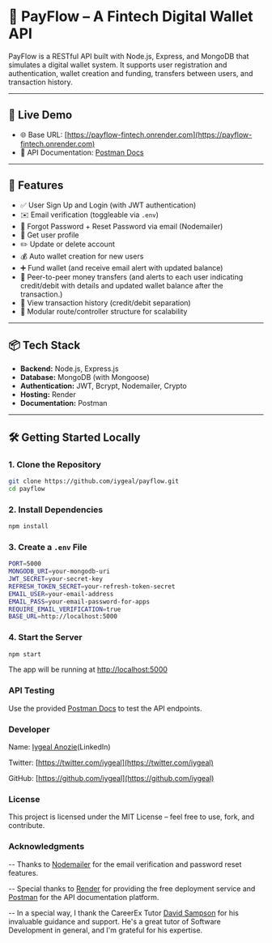 # 💸 PayFlow – A Fintech Digital Wallet API

PayFlow is a RESTful API built with Node.js, Express, and MongoDB that simulates a digital wallet system. It supports user registration and authentication, wallet creation and funding, transfers between users, and transaction history.

---

## 🚀 Live Demo

- 🌐 Base URL: [https://payflow-fintech.onrender.com](https://payflow-fintech.onrender.com)
- 📄 API Documentation: [Postman Docs](https://documenter.getpostman.com/view/36820009/2sB2qgeJiF)

---

## 🧰 Features

- ✅ User Sign Up and Login (with JWT authentication)
- ✉️ Email verification (toggleable via `.env`)
- 🔐 Forgot Password + Reset Password via email (Nodemailer)
- 👤 Get user profile
- ✏️ Update or delete account
- 💰 Auto wallet creation for new users
- ➕ Fund wallet (and receive email alert with updated balance)
- 🔄 Peer-to-peer money transfers (and alerts to each user indicating credit/debit with details and updated wallet balance after the transaction.)
- 📜 View transaction history (credit/debit separation)
- 📂 Modular route/controller structure for scalability

---

## 📦 Tech Stack

- **Backend:** Node.js, Express.js
- **Database:** MongoDB (with Mongoose)
- **Authentication:** JWT, Bcrypt, Nodemailer, Crypto
- **Hosting:** Render
- **Documentation:** Postman

---

## 🛠️ Getting Started Locally

### 1. Clone the Repository

```bash
git clone https://github.com/iygeal/payflow.git
cd payflow
```

### 2. Install Dependencies

```bash
npm install
```

### 3. Create a `.env` File

```bash
PORT=5000
MONGODB_URI=your-mongodb-uri
JWT_SECRET=your-secret-key
REFRESH_TOKEN_SECRET=your-refresh-token-secret
EMAIL_USER=your-email-address
EMAIL_PASS=your-email-password-for-apps
REQUIRE_EMAIL_VERIFICATION=true
BASE_URL=http://localhost:5000
```

### 4. Start the Server

```bash
npm start
```
The app will be running at [http://localhost:5000](http://localhost:5000)

### API Testing
Use the provided [Postman Docs](https://documenter.getpostman.com/view/36820009/2sB2qgeJiF) to test the API endpoints.
### Developer
Name: [Iygeal Anozie](https://www.linkedin.com/in/iygeal/)(LinkedIn)

Twitter: [https://twitter.com/iygeal](https://twitter.com/iygeal)

GitHub: [https://github.com/iygeal](https://github.com/iygeal)

### License
This project is licensed under the MIT License – feel free to use, fork, and contribute.


### Acknowledgments
-- Thanks to [Nodemailer](https://nodemailer.com/) for the email verification and password reset features.

-- Special thanks to [Render](https://render.com/) for providing the free deployment service and [Postman](https://www.getpostman.com/) for the API documentation platform.

-- In a special way, I thank the CareerEx Tutor [David Sampson](https://www.linkedin.com/in/david-sampson/) for his invaluable guidance and support. He's a great tutor of Software Development in general, and I'm grateful for his expertise.